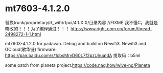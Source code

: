 # mt7603-4.1.2.0

替换trunk/proprietary/rt_wifi/rtpci/4.1.X.X/目录内容
//FIXME
我不懂C，我就是瞎改的！！！为了编译通过！！！
https://www.right.com.cn/forum/thread-2498272-1-1.html

mt7603-4.1.2.0 for padavan. 
Debug and build on Newifi3.
Newifi3 and GCloud(歌华链) firmware:  https://pan.baidu.com/s/1cbsMrvD60L7f2pzUhuaIdA 提取码：b5ml 

some patch from planeta project.https://code.nag.how/wive-ng/Planeta
